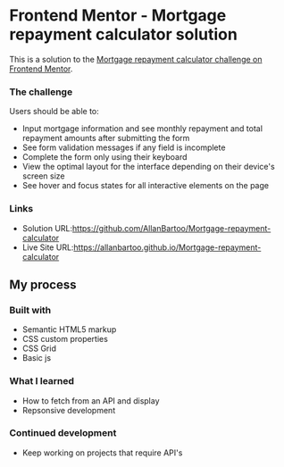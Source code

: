 # Frontend Mentor - Mortgage repayment calculator solution

This is a solution to the [Mortgage repayment calculator challenge on Frontend Mentor](https://www.frontendmentor.io/challenges/mortgage-repayment-calculator-Galx1LXK73).

### The challenge

Users should be able to:

- Input mortgage information and see monthly repayment and total repayment amounts after submitting the form
- See form validation messages if any field is incomplete
- Complete the form only using their keyboard
- View the optimal layout for the interface depending on their device's screen size
- See hover and focus states for all interactive elements on the page

### Links

- Solution URL:https://github.com/AllanBartoo/Mortgage-repayment-calculator
- Live Site URL:https://allanbartoo.github.io/Mortgage-repayment-calculator

## My process

### Built with

- Semantic HTML5 markup
- CSS custom properties
- CSS Grid
- Basic js

### What I learned

- How to fetch from an API and display
- Repsonsive development

### Continued development

- Keep working on projects that require API's
